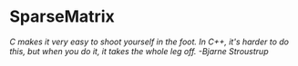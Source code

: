 # SparseMatrix

*С makes it very easy to shoot yourself in the foot. In C++, it's harder to do this, but when you do it, it takes the whole leg off.*
*-Bjarne Stroustrup*